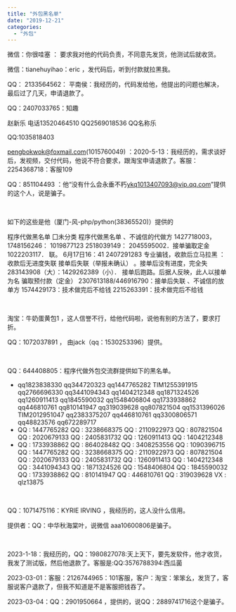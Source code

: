 ```yaml
---
title: "外包黑名单"
date: "2019-12-21"
categories: 
  - "外包"
---
```


微信：你很哇塞 ： 要求我对他的代码负责，不同意先发货，他测试后就收货。

微信：tianehuyihao：eric ，发代码后，听到付款就拉黑我。

QQ： 2133564562： 平南侯：我经历的，代码发给他，他提出的问题也解决，最后过了几天，申请退款了。

QQ：2407033765：知趣

赵新乐 电话13520464510 QQ2569018536 QQ名称乐

QQ:1035818403

pengbokwok@foxmail.com(1015760049) ：2020-5-13：我经历的，需求谈好后，发视频，交付代码，他说不符合要求，跟淘宝申请退款了。客服：2254368718：客服109

QQ：851104493 ：他“没有什么会永垂不朽<ykq1013407093@vip.qq.com>”提供的这个人，说是骗子。

 

如下的这些是他（厦门-风-php/python(38365520)）提供的

程序代做黑名单 囗未分类 程序代做黑名单 、不诚信的代做方 1427718003， 1748156246： 1019877123 2518039149： 2045595002．接单骗取定金 1022203117． 联。 6月17日16：41 2407291283 专业骗钱，收款后立马拉黑 ：收款后无进度失联 接单后失联（举报未确认） 。接单后没有进度，完全失 283143908（大）：1429262389（小）． 接单后跑路。后据人反映，此人以接单为名 骗取预付款（定金） 2307613188/446916790：接单后失联 、不诚信的放单方 1574429173：技术做完后不给钱 2215263391：技术做完后不给钱

 

淘宝：牛奶蛋黄包1 ，这人信誉不行，给他代码啦，说他有别的方法了，要求打折。

QQ：1072037891 ， 由jack（qq：1530253396）提供。

 

QQ：644408805：程序代做外包交流群提供如下的黑名单。

- qq1823838330 qq344720323 qq1447765282 TIM1255391915 qq2766696330 qq3441094343 qq1404212348 qq1871324526 qq1260911413 qq1845590032 qq1548406804 qq1733938862 qq446810761 qq810141947 qq319039628 qq807821504 qq1531396026 TIM2012951047 qq2383375207 qq446810761 qq3300806571 qq48823576 qq672289717
- QQ : 1447765282 QQ : 3238668375 QQ : 2110922973 QQ : 807821504 QQ : 2020679133 QQ : 2405831732 QQ : 1260911413 QQ : 1404212348
- QQ : 1733938862 QQ : 864028482 QQ : 3408253556 QQ : 1090396715 QQ : 1447765282 QQ : 3238668375 QQ : 2110922973 QQ : 807821504 QQ : 2020679133 QQ : 2405831732 QQ : 1260911413 QQ : 1404212348 QQ : 3441094343 QQ : 1871324526 QQ : 1548406804 QQ : 1845590032 QQ : 1733938862 QQ : 810141947 QQ : 446810761 QQ : 319039628 VX : qlz13875

 

QQ：1071475116：KYRIE IRVING ，我经历的，这人没什么信用。

提供者：QQ：中华秋海棠叶，说微信 aaa10600806是骗子。

 

2023-1-18：我经历的，QQ：1980827078:天上天下，要先发软件，他才收货，我发了测试版，然后他退款了。客服是:QQ:3576788394:西瓜菌

2023-03-01：客服：2126744965：101客服，客户：淘宝：笨笨幺，发货了，客服说客户退款了，但我不知道是不是客服把钱吞了。

2023-03-04：QQ：2901950664 ，提供的，说QQ：2889741716这个是骗子。
